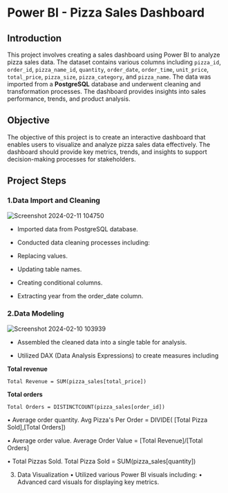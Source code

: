 # Power BI - Pizza Sales Dashboard

## Introduction
This project involves creating a sales dashboard using Power BI to analyze pizza sales data. The dataset contains various columns including `pizza_id`, `order_id`, `pizza_name_id`, `quantity`, `order_date`, `order_time`, `unit_price`, `total_price`, `pizza_size`, `pizza_category`, and `pizza_name`. The data was imported from a **PostgreSQL** database and underwent cleaning and transformation processes. The dashboard provides insights into sales performance, trends, and product analysis.

## Objective
The objective of this project is to create an interactive dashboard that enables users to visualize and analyze pizza sales data effectively. The dashboard should provide key metrics, trends, and insights to support decision-making processes for stakeholders.

## Project Steps

### 1.Data Import and Cleaning


![Screenshot 2024-02-11 104750](https://github.com/PavanKumarMereddy/Power-BI_Pizza_Sales_Dashboard/assets/155641231/f039ff5f-d726-490d-9c83-5496c6838d28)

- Imported data from PostgreSQL database.
*	Conducted data cleaning processes including:
+	Replacing values.
-	Updating table names.
*	Creating conditional columns.
+	Extracting year from the order_date column.

### 2.Data Modeling

![Screenshot 2024-02-10 103939](https://github.com/PavanKumarMereddy/Power-BI_Pizza_Sales_Dashboard/assets/155641231/34e3a95c-af5c-4b97-9f66-b4dfa0efcf9c)

+ Assembled the cleaned data into a single table for analysis.
*	Utilized DAX (Data Analysis Expressions) to create measures including

**Total revenue**
```
Total Revenue = SUM(pizza_sales[total_price])
```

**Total orders**
```
Total Orders = DISTINCTCOUNT(pizza_sales[order_id])
```

•	Average order quantity.
Avg Pizza's Per Order = DIVIDE( [Total Pizza Sold],[Total Orders])

•	Average order value.
Average Order Value = [Total Revenue]/[Total Orders]

•	Total Pizzas Sold.
Total Pizza Sold = SUM(pizza_sales[quantity])



3. Data Visualization
•	Utilized various Power BI visuals including:
•	Advanced card visuals for displaying key metrics.

